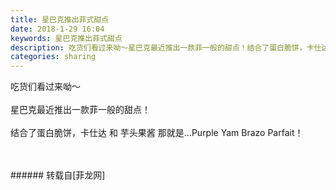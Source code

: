 ```yaml
---
title: 星巴克推出菲式甜点
date: 2018-1-29 16:04
keywords: 星巴克推出菲式甜点
description: 吃货们看过来呦～星巴克最近推出一款菲一般的甜点！结合了蛋白脆饼，卡仕达 和 芋头果酱 那就是...Purple Yam Brazo Parfait！
categories: sharing
---
```

<td class="t_f" id="postmessage_1124281">

吃货们看过来呦～<br/>
<br/>
星巴克最近推出一款菲一般的甜点！<br/>
<br/>
结合了蛋白脆饼，卡仕达 和 芋头果酱 那就是...Purple Yam Brazo Parfait！<br/>
<br/>
<img alt="" border="0" class="zoom" data-cf-modified-aafea207e615b6091dda7c6e-="" file="http://www.flw.ph/data/appbyme/upload/image/201801/29/qQncpTQfVoRU.jpg" id="aimg_lWy55" lazyloadthumb="1" onclick="" onmouseover="" src="http://www.flw.ph/data/appbyme/upload/image/201801/29/qQncpTQfVoRU.jpg"/><br/>
<br/>
</td>
###### 转载自[菲龙网]